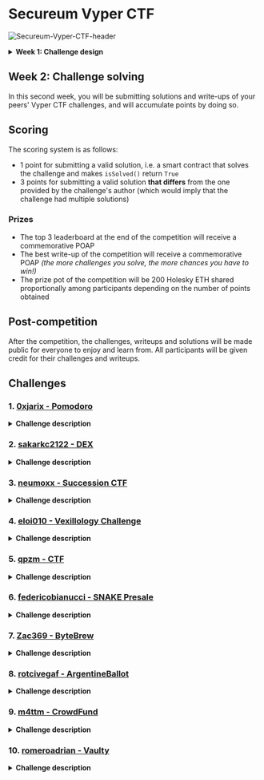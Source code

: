 # Secureum Vyper CTF

![Secureum-Vyper-CTF-header](img/Secureum-Vyper-CTF-header.png)

<details>
<summary><b>Week 1: Challenge design</b></summary>

If you are reading this, congratulations! You have made it to the top 16 of RACE-26 and are officially participating in the Secureum Vyper CTF!

## What is this about?

The: Secureum Vyper CTF is a collaborative competition where you will design and submit an original CTF challenge written in Vyper and deployed on the Holesky testnet.

## Week 1: Challenge design

In this first week, you will be designing and submitting a CTF challenge completely written in Vyper and deployed on the Holesky testnet (use the following RPC endpoint: `https://ethereum-holesky.publicnode.com/`).

### Frameworks

To do so, you can use any framework or tool you want, such as:

- [Foundry](https://book.getfoundry.sh/), through [pcaversaccio](https://github.com/pcaversaccio)'s [`VyperDeployer.sol`](https://github.com/pcaversaccio/snekmate/blob/main/lib/utils/VyperDeployer.sol)
- [Brownie](https://eth-brownie.readthedocs.io/en/stable/)
- [ApeWorkX](https://docs.apeworx.io/), through the [`ape-vyper`](https://github.com/ApeWorX/ape-vyper) plugin
- [Hardhat](https://hardhat.org/docs), through the [`hardhat-vyper`](https://hardhat.org/hardhat-runner/plugins/nomiclabs-hardhat-vyper) plugin
- [Remix IDE](https://remix.ethereum.org/), through the `vyper-plugin` (see [the plugins list](https://remix-ide.readthedocs.io/en/latest/plugin_list.html))

### `vyper` compiler

If it's your first time working with Vyper, or generally any kind of `python`-based project, you might want to install the `vyper` compiler and its dependencies in a virtual environment. To do so, you can follow the instructions in the [Vyper documentation](https://docs.vyperlang.org/en/latest/installing-vyper.html#creating-a-virtual-environment).

### Submission

To submit your challenge, you will need to create a private repository in your GitHub account and invite [luksgrin](https://github.com/luksgrin) as collaborator. The repository should contain:

- A `README.md` file with a description of the challenge (title, story...), the solution, and the contract's address on the Holesky testnet (there's no need to verify the source code, but feel free to do so if you want to)
- The source code of your challenge in a `src/` directory

It is recommended that you use a framework that allows you to write tests for your challenge, but it is not mandatory. If you do write tests, you can include them in a `test/` directory.

For the sake of consistency, all challenges must implement the `IVyperSecureumCTF` interface, which is defined as follows:

```python
@external
def isSolved() -> bool:
    """
    Returns whether the challenge has been solved or not.
    """
    pass
```

### Evaluation

The challenge will be considered valid if it is solvable by (at least) the solution you provide. If deemed solvable, the challenge will be added to the roster of challenges for the second week of the competition.

## Example

To give you an idea of a valid submission, head over to the [`example`](example) directory.

</details>

## Week 2: Challenge solving

In this second week, you will be submitting solutions and write-ups of your peers' Vyper CTF challenges, and will accumulate points by doing so.

## Scoring

The scoring system is as follows:

- 1 point for submitting a valid solution, i.e. a smart contract that solves the challenge and makes `isSolved()` return `True`
- 3 points for submitting a valid solution **that differs** from the one provided by the challenge's author (which would imply that the challenge had multiple solutions)

### Prizes

- The top 3 leaderboard at the end of the competition will receive a commemorative POAP
- The best write-up of the competition will receive a commemorative POAP _(the more challenges you solve, the more chances you have to win!)_
- The prize pot of the competition will be 200 Holesky ETH shared proportionally among participants depending on the number of points obtained

## Post-competition

After the competition, the challenges, writeups and solutions will be made public for everyone to enjoy and learn from. All participants will be given credit for their challenges and writeups.

## Challenges

### 1. [0xjarix - Pomodoro](./challenges/src/0xjarix-pomodoro/)

<details>
<summary><b>Challenge description</b></summary>

There's a new Work-To-Earn in town.

Get your **PomodoroNFT** so you're eligible for rewards on the Pomodoro DApp.

You might have heard of the "_Pomodoro Technique_" if you're all about being productive in your work, nonetheless here's a quick explanation:

Usually people work for 5 hours straight, lose efficiency as time goes on due to lack of focus, and get 1 hour of rest afterwards. The Pomodoro technique consists of highly efficient working shifts of 25 minutes followed by 5 minutes of rest as people find it difficult to focus for more than 25 minutes. The Pomodoro DApp incentivizes the use of the Pomodoro technique by awarding users with some ETH provided they own a PomodoroNFT. For every 25 minute of work, the user receives 0.01 ETH.

The NFT costs `0.1 ether`, and the reward is `0.01 ether`.

For flexibility purposes, the length of the pause is not fixed, although it is recommended that users spend exactly 5 minutes. The user can pause whenever they want for emergency purposes.

Could you drain the Pomodoro contract's funds?

_Access the test script [here](./challenges/test/0xjarix-pomodoro/PomodoroCTFTest.t.sol). Remember, to run this script you must execute:_

```bash 
forge test --match-path test/0xjarix-pomodoro/PomodoroCTFTest.t.sol
```

_**Note**: This challenge requires vyper compiler version `0.3.9`. Make sure you have the appropriate virtual environment set up for compilation!_

</details>

### 2. [sakarkc2122 - DEX](./challenges/src/sakarkc2122-dex/)

<details>
<summary><b>Challenge description</b></summary>

There is a DEX contract written using the Vyper programming language. The contract `dex.vy` creates a dex for swapping two tokens. The contract `Tokens` creates the ERC20 token. For this CTF, when you deploy and get the contract instance:

1. You get 100 T1 and 100 T2.
2. The Dex contract gets 1000 T1 and 1000 T2. 

Could you steal all T1 and T2 tokens from the Dex contract?

_Access the test script [here](./challenges/test/sakarkc2122-dex/SakarDEXCTFTest.t.sol). Remember, to run this script you must execute:_

```bash 
forge test --match-path test/sakarkc2122-dex/SakarDEXCTFTest.t.sol
```

_**Note**: This challenge requires vyper compiler version `0.3.10`. Make sure you have the appropriate virtual environment set up for compilation!_

</details>


### 3. [neumoxx - Succession CTF](./challenges/src/neumoxx-succession/)

<details>
<summary><b>Challenge description</b></summary>

```
-----------------------------------------=----==----------------------------------------------
---------------------------------==+=+*##%%%%%**%%%#*=----------------------------------------
---------------------------------=%@@@@@@@@@@@@@@@@@@@@@%++==---------------------------------
--------------------------------=*%@@@@@@@@@@@@@@@@@@@@@@@@@%#*#==----=-----------------------
------------------------------=-+@@@@@@%%@@@@@@@@@@%%%%@@@@@@@@@@@@@#+------------------------
-------------------------------=*@@%%%%%@@%@@@@@%%%@@%@%%@@@@@@@@@@@@%#=-=-----------=-=------
----------------------------===*%%##%%%%@%@@@@@@@@@@@@@%%%@@@@@@@@@@@@@%+==-------------------
-----------------------------=+#%%%%@@@@@@@@@@@@@@@@@@@@@@@@@@@@@@@@@@@@@*-=-------==---------
---------------------------==#%@@@@@@@@@@@@@@@@@@@@@@@@@@@@@@@@@@@@@@@@@@@#---=---------------
---------------------------=+%@@@@@@@@@@@@@@@@@@@@@@@@@@@@@@@@@@@@@@@@@@@@%#=---=----==-------
------------------------==**%@@@@@@@@@@@@@@@@@@@@@@@@@%@@@@@@@@@@@@@@@@@@@@#----=-=-====-----=
-------------------------=+#%@@@@@@@@@@@@@@@@@@@%%@%%%%%%%@%@@@@@@@@@@@@@@%%------==------=--=
-------------------------+%%%%%@@@@@@@@@@@@%@@%%%@%%%%%%%@@@@%%@@@@@@@@@@%%%%%%%%%%%%%##**++==
-----------------------=-*%%@@@%%%%%%@@@@@@@@@@@@@%%%%%%%%@@%@@%%@@@@@@%@@%##%%%%%%%%%%%%%%%%%
-----------------------==#%%%@@@@@%%@@@@@@@%%%%%%%%%#####%@@@@@#%%%%##%%%%%##%%%%%%%%%%%%%%%%%
------------------------=*%%%@@@@@%@@@%%%%#%@@@@@%%%%%%%%%@@@@@%%%####+**#%%#%%%%%%%%%%%%%%%%%
-------------------------+@@%%%%%%%##%@@@@@@#***#%%%%%%%%@%%%%%#@@@%%*++++*#%#%%%%%%%%%%%%%%%%
-------------------------#%**#%#*+#%=++#***+****+*####%%%%%%#*#%*+++=++++=+*##%###############
------------------------+**#**+===*#+----==+***##+****#%%%%%##*****-+=:-=+#+*##########%%#%%%%
-------------------------=***=---=*%*=-:--:::-=+*****%%%%%%%%#%##*++-:--:-*%*######%%%%%%%%%%%
--------------------------+::::--+%@%*+---=++==-=--==*#%%%%#%###*++-:-==-:=-*##%%%%%%%%%%%%%%%
--------------------------=*****+%@%%#*++=++**#%%%%@%%%%%#****++==+-::--++--###%%%%%%%%%%%%%%%
--------------------------+#****%@@%%###*****##%%%%%%%%#%#***++=++=+::--#+#+##############%%%%
--------------------------*##**#%@@%%%##***#%%@%%%%###*#####***#*+==:+##==**###########*****##
--------------------------+#**#%@@@@%%@%%+#%%@@@%#****#%%####%%%#**-####*#=+############******
--------------------------=++*%####*****##%#%%%%%###%%%##%%#%%%%##=*%%%%*--=###############***
---------------------------**%#+*++=:::=-=@%*#%#%%%%%%%%%%#%%%%%#*@%%%#+--++##################
----------------------=-=-=##%%%*+=*#%@@@@@@%**#%############%%#*#*##*=--=*###****############
-------------=++*=-=-------#%@@@%%%%@@@@@@@@@@@+**##%%#*+*####*+%+-:--+-.:*************#######
----------#@@@@@@@@@@@@@@@@@@@@@@@+=+++*#%%%%@@@@*#%%%##*+***+=%#---=*=...:+**************####
--------=@@@@@@@@@@@@@@@@@%@@@@@@@@+-++++==--=*%%%%%####***+=#%#---+*+...:::::+****+==++++==-:
------:@@@@@@@@@@@@%#@@@@@%@@@@@@@@%+*#**+++++++*%%##***++=+%%#--=*+=::::::::::::-::::::::::::
-----+@@@%*##@@@@%@%%%@@@@@#@@@%%%%#*+**+++****####*++=+=+#%%+-+=*@@::::::::::-:::::::::::::--
----%@@@@%#+-=**%@%%++%@%%%*%@@%%%#=.-*%%%%@@@@@@%%*=+*++%%#===+*%%::::::::----::::::::::::---
---@@@%%%#*=-::*#%%%*:#%%##-#@%#**+.:.:.:*%@@%%%@@%+=#**##===*+*@+:::::::-------::::::::::----
-=@@%%%%#+===:--**++-.-*###:#%%#-:-+*++:...:-*%@%%%+#*++==+*++%@+:-::-:---------::::::::------
%@@%%%*+++==--:=+++=::=#*+=.=%%#=-==+*#*##=:...:+*+++==+*%@@@@@=:--:---:-------.::::::--------
@@%%+*+*+======+=+=--:-***=::-=====++***#*###%#=...-##@@@@@@@@%:----::------:.::::::----------
%#+=.##*++=====#---==-==*=======++++++*+++***++=--#--@@@@@@@@%:-----------:.::-:::::-----::--:
@#--=+++++=-=++============-:----==========--:::*#@@+=@@@@@@@-------------:::-:::---=-:::..:::
%#*+--::==+++++++======--------::::::::#+:::::+%@@@@@:%@@@@@#-------------:::::::---:.....::..
#**++*--:.===+=====-----------::::::-:=#+=:.=*=+@@@@@@.@@@@@:---------------:::::-:......:::..
#**+++++-::::----------------:::::::::##:.-===+++=*@@@:*@@@----------------::::--:......::....
*+++++===--::-:===-=-------::::::-:::.#=..=+=-::--...@@.@@*:---------:-----::::--:.....:::...:
*+==---------::.:-==----------:::-::..#....::::---:....:@@:---------------.:::---......:...:-:
**++++==------==:.:=-------------:::..*...-:-::::::..--+::---------------.::::-:::....::::::--
**+++==------===---..-----------:::...+.:-:::..::::-==@@#---------------:::::-:::....::::::::-
**++=-=-=---=====---:.:--------:::...-=:+:::...:::::@@@@---------------:::::---::....::...::--
+++=:.=------=--------:.------:::...=:--.:....::::*@@@@-:--------------:::-:--::.........::---
=-:..==-------=--------:.:::::::...==:-+-=:::::-%#@@@@#:--------------:::::-::::.......:::--:-
:::.------------=--=----:..::::...=+-:=:-:-::=@@@@@@@@---------------::::-----:::.....::::-::-
```

Henry senior has setup a meeting with his three children: Marion, Anna and Henry junior. About to retire after a very successful business activity throughout his life, he has decided to retire and divide his 30_000 shares of the company giving his kids 10_000 shares each. For this, 
they just have to sign the document and receive their piece of the pie.

But you (Henry Junior) have other plans. You wants everything. Will you be able to get the full 30_000 shares of the company?

_Access the test script [here](./challenges/test/neumoxx-succession/SuccessionCTFTest.t.sol). Remember, to run this script you must execute:_

```bash 
forge test --match-path test/neumoxx-succession/SuccessionCTFTest.t.sol
```

_**Note**: This challenge requires vyper compiler version `0.3.0`. Make sure you have the appropriate virtual environment set up for compilation!_

</details>

### 4. [eloi010 - Vexillology Challenge](./challenges/src/eloi010-vexillology/)

<details>
<summary><b>Challenge description</b></summary>

In the Vexillology Challenge, players strive to capture the flag of a specific country, showcasing their expertise in Vyper and tactical gameplay. Can you capture the flag of the country?

_Access the test script [here](./challenges/test/eloi010-vexillology/VexillologyTest.t.sol). Remember, to run this script you must execute:_

```bash 
forge test --match-path test/eloi010-vexillology/VexillologyTest.t.sol
```

_**Note**: This challenge requires vyper compiler version `0.3.10`. Make sure you have the appropriate virtual environment set up for compilation!_

</details>

### 5. [qpzm - CTF](./challenges/src/qzpm/)

<details>
<summary><b>Challenge description</b></summary>

...

_Access the test script [here](./challenges/test/qzpm/CTFTest.t.sol). Remember, to run this script you must execute:_

```bash 
forge test --match-path test/qzpm/CTFTest.t.sol
```

_**Note**: This challenge requires vyper compiler version `0.3.0`. Make sure you have the appropriate virtual environment set up for compilation!_

</details>

### 6. [federicobianucci - SNAKE Presale](./challenges/src/federicobianucci-SNAKE-presale/)

<details>
<summary><b>Challenge description</b></summary>

SNAKE the vyper king is born!

Buy `$SNAKE` tokens, the new `$DOGE` written in vyper! You can also refer your friends paying gas for them and get 5% of their purchase!

100 ETH has been deposited in this contract. If there was only a way to get it out before the presale ends...

_Access the test script [here](./challenges/test/federicobianucci-SNAKE-presale/SNAKEPresaleTest.t.sol). Remember, to run this script you must execute:_

```bash 
forge test --match-path test/federicobianucci-SNAKE-presale/SNAKEPresaleTest.t.sol
```

_**Note**: This challenge requires vyper compiler version `0.3.7`. Make sure you have the appropriate virtual environment set up for compilation!_

</details>

### 7. [Zac369 - ByteBrew](./challenges/src/zac369-byte-brew/)

<details>
<summary><b>Challenge description</b></summary>

"_In the cozy cafe, patrons gathered to savor the rich c0ffee aroma wafting through the air. 
The menu boasted many delicious f00d options, from hearty breakfasts to savory lunches. 
Among the favorites were succulent beef dishes that satisfied even the most discerning palates. 
For those seeking lighter options, there was the popular decaf c0ffee, allowing patrons to unwind without the caffeine jolt. 
As the evening approached, some customers decided to call it an evening and went to bed..._" X2

_Access the test script [here](./challenges/test/zac369-byte-brew/ZacByteBrewTest.t.sol). Remember, to run this script you must execute:_

```bash 
forge test --match-path test/zac369-byte-brew/ZacByteBrewTest.t.sol
```

_**Note**: This challenge requires vyper compiler version `0.3.10`. Make sure you have the appropriate virtual environment set up for compilation!_

</details>

### 8. [rotcivegaf - ArgentineBallot](./challenges/src/rotcivegaf-argentineballot/)

<details>
<summary><b>Challenge description</b></summary>

...

_Access the test script [here](./challenges/test/rotcivegaf-argentineballot/BallotTest.t.sol). Remember, to run this script you must execute:_

```bash 
forge test --match-path test/rotcivegaf-argentineballot/BallotTest.t.sol
```

_**Note**: This challenge requires vyper compiler version `0.3.7`. Make sure you have the appropriate virtual environment set up for compilation!_

</details>

### 9. [m4ttm - CrowdFund](./challenges/src/m4ttm-crowdfund/)

<details>
<summary><b>Challenge description</b></summary>

Crowdfund is a token which can be bought and sold at a fixed price directly on it's own contract.. But is it flawed?

_Access the test script [here](./challenges/test/m4ttm-crowdfund/CrowdFundTest.t.sol). Remember, to run this script you must execute:_

```bash 
forge test --match-path test/m4ttm-crowdfund/CrowdFundTest.t.sol
```

_**Note**: This challenge requires vyper compiler version `0.2.16`. Make sure you have the appropriate virtual environment set up for compilation!_

</details>

### 10. [romeroadrian - Vaulty](./challenges/src/romeroadrian-vaulty/)

<details>
<summary><b>Challenge description</b></summary>

A new Vyper Vault has been just deployed and Alice is about to ape into it with 15 ETH. Your snake sense has been triggered, bite fast and steal everything from the vault.

_Access the test script [here](./challenges/test/romeroadrian-vaulty/VaultyTest.t.sol). Remember, to run this script you must execute:_

```bash 
forge test --match-path test/romeroadrian-vaulty/VaultyTest.t.sol
```

_**Note**: This challenge requires vyper compiler version `0.3.10`. Make sure you have the appropriate virtual environment set up for compilation!_

</details>
